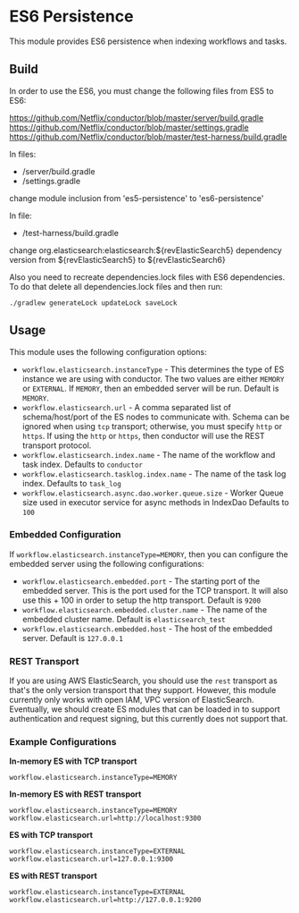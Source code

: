 # ES6 Persistence

This module provides ES6 persistence when indexing workflows and tasks.

## Build

In order to use the ES6, you must change the following files from ES5 to ES6:


https://github.com/Netflix/conductor/blob/master/server/build.gradle
https://github.com/Netflix/conductor/blob/master/settings.gradle
https://github.com/Netflix/conductor/blob/master/test-harness/build.gradle

In files:
- /server/build.gradle
- /settings.gradle

change module inclusion from 'es5-persistence' to 'es6-persistence'


In file:
 
- /test-harness/build.gradle

change org.elasticsearch:elasticsearch:${revElasticSearch5} dependency version from ${revElasticSearch5} to ${revElasticSearch6}


Also you need to recreate dependencies.lock files with ES6 dependencies. To do that delete all dependencies.lock files and then run: 

```
./gradlew generateLock updateLock saveLock
```

## Usage

This module uses the following configuration options:

* `workflow.elasticsearch.instanceType` - This determines the type of ES instance we are using with conductor.
The two values are either `MEMORY` or `EXTERNAL`.
If `MEMORY`, then an embedded server will be run.
Default is `MEMORY`.
* `workflow.elasticsearch.url` - A comma separated list of schema/host/port of the ES nodes to communicate with.
Schema can be ignored when using `tcp` transport; otherwise, you must specify `http` or `https`.
If using the `http` or `https`, then conductor will use the REST transport protocol.
* `workflow.elasticsearch.index.name` - The name of the workflow and task index.
Defaults to `conductor`
* `workflow.elasticsearch.tasklog.index.name` - The name of the task log index.
Defaults to `task_log`
* `workflow.elasticsearch.async.dao.worker.queue.size` - Worker Queue size used in executor service for async methods in IndexDao 
Defaults to `100`

### Embedded Configuration

If `workflow.elasticsearch.instanceType=MEMORY`, then you can configure the embedded server using the following configurations: 

* `workflow.elasticsearch.embedded.port` - The starting port of the embedded server.
This is the port used for the TCP transport.
It will also use this + 100 in order to setup the http transport.
Default is `9200`
* `workflow.elasticsearch.embedded.cluster.name` - The name of the embedded cluster name.
Default is `elasticsearch_test`
* `workflow.elasticsearch.embedded.host` - The host of the embedded server.
Default is `127.0.0.1`

### REST Transport

If you are using AWS ElasticSearch, you should use the `rest` transport as that's the only version transport that they support.
However, this module currently only works with open IAM, VPC version of ElasticSearch.
Eventually, we should create ES modules that can be loaded in to support authentication and request signing, but this currently does not support that.

### Example Configurations

**In-memory ES with TCP transport**

```
workflow.elasticsearch.instanceType=MEMORY
```

**In-memory ES with REST transport**

```
workflow.elasticsearch.instanceType=MEMORY
workflow.elasticsearch.url=http://localhost:9300
```

**ES with TCP transport**

```
workflow.elasticsearch.instanceType=EXTERNAL
workflow.elasticsearch.url=127.0.0.1:9300
```

**ES with REST transport**

```
workflow.elasticsearch.instanceType=EXTERNAL
workflow.elasticsearch.url=http://127.0.0.1:9200
```
